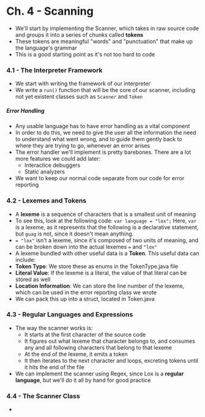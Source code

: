 # Ch. 4 - Scanning

* We'll start by implementing the Scanner, which takes in raw source code and groups it into a series of chunks called **tokens**
* These tokens are meaningful "words" and "punctuation" that make up the language's grammar
* This is a good starting point as it's not too hard to code

### 4.1 - The Interpreter Framework

* We start with writing the framework of our interpreter
* We write a `run()` function that will be the core of our scanner, including not yet existent classes such as `Scanner` and `Token`

##### Error Handling

* Any usable language has to have error handling as a vital component
* In order to do this, we need to give the user all the information the need to understand what went wrong, and to guide them gently back to where they are trying to go, whenever an error arises
* The error handler we'll implement is pretty barebones. There are a lot more features we could add later:
  * Interactice debuggers
  * Static analyzers
* We want to keep our normal code separate from our code for error reporting

### 4.2 - Lexemes and Tokens

* A **lexeme** is a sequence of characters that is a smallest unit of meaning
* To see this, look at the following code:
`var language = "lox";`
Here, `var` is a lexeme, as it represents that the following is a declarative statement, but `guag` is not, since it doesn't mean anything.
* `= "lox"` isn't a lexeme, since it's composed of two units of meaning, and can be broken down into the actual lexemes `=` and `"lox"`
* A lexeme bundled with other useful data is a **Token**. This useful data can include:
* **Token Type**: We store these as enums in the TokenType.java file
* **Literal Value**: If the lexeme is a literal, the value of that literal can be stored as well
* **Location Information**: We can store the line number of the lexeme, which can be used in the error reporting class we wrote
* We can pack this up into a struct, located in Token.java

### 4.3 - Regular Languages and Expressions

* The way the scanner works is:
  * It starts at the first character of the source code
  * It figures out what lexeme that character belongs to, and consumes any and all following characters that belong to that lexeme
  * At the end of the lexeme, it emits a token
  * It then iterates to the next character and loops, excreting tokens until it hits the end of the file
* We can implement the scanner using Regex, since Lox is a **regular language**, but we'll do it all by hand for good practice

### 4.4 - The Scanner Class

* 
